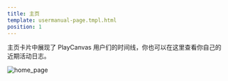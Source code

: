 ```yaml
---
title: 主页
template: usermanual-page.tmpl.html
position: 1
---
```


主页卡片中展现了 PlayCanvas 用户们的时间线，你也可以在这里查看你自己的近期活动日志。

![home_page][1]

[1]: /images/platform/home.png "Home"

